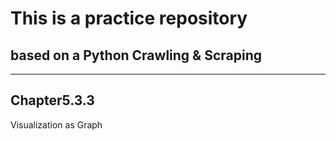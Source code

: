 # This is a practice repository  

## based on a Python Crawling & Scraping

---

## Chapter5.3.3
Visualization as Graph
